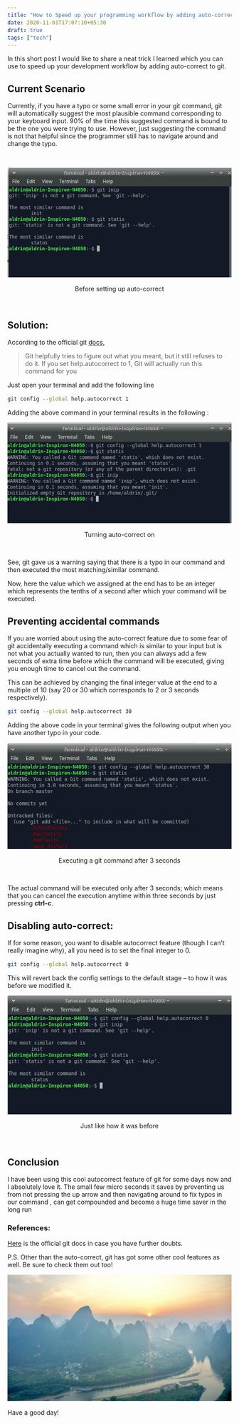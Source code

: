 ```yaml
---
title: "How to Speed up your programming workflow by adding auto-correct in git"
date: 2020-11-01T17:07:10+05:30
draft: true
tags: ["tech"]
---
```


In this short post I would like to share a neat trick I learned which you can use to speed up your development workflow by adding auto-correct to git.

## Current Scenario

Currently, if you have a typo or some small error in your git command, git will automatically suggest the most plausible command corresponding to your keyboard input.
90% of the time this suggested command is bound to be the one you were trying to use. However, just suggesting the command is not that helpful since the programmer still has to navigate around and change the typo.

<br/>

![image1](/images/git-autocorrect/image1.png)

<p align = "center">
Before setting up auto-correct
</p>
<br/>

## Solution:

According to the official git [docs](https://git-scm.com/book/en/v2/Customizing-Git-Git-Configuration#_code_help_autocorrect_code),

> Git helpfully tries to figure out what you meant, but it still refuses to do it. If you set help.autocorrect to 1, Git will actually run this command for you

Just open your terminal and add the following line

```bash
git config --global help.autocorrect 1
```

Adding the above command in your terminal results in the following :

![image2](/images/git-autocorrect/image2.png)

<p align = "center">
Turning auto-correct on
</p>
<br/>

See, git gave us a warning saying that there is a typo in our command and then executed the most matching/similar command.

Now, here the value which we assigned at the end has to be an integer which represents the tenths of a second after which your command will be executed.

## Preventing accidental commands

If you are worried about using the auto-correct feature due to some fear of git accidentally executing a command which is similar to your input but is not what you actually wanted to run, then you can always add a few seconds of extra time before which the command will be executed, giving you enough time to cancel out the command.

This can be achieved by changing the final integer value at the end to a multiple of 10 (say 20 or 30 which corresponds to 2 or 3 seconds respectively).

```bash
git config --global help.autocorrect 30
```

Adding the above code in your terminal gives the following output when you have another typo in your code.

![image3](/images/git-autocorrect/image3.png)

<p align = "center">
Executing a git command after 3 seconds
</p>
<br/>

The actual command will be executed only after 3 seconds; which means that you can cancel the execution anytime within three seconds by just pressing **ctrl-c**.

## Disabling auto-correct:

If for some reason, you want to disable autocorrect feature (though I can’t really imagine why), all you need is to set the final integer to 0.

```bash
git config --global help.autocorrect 0
```

This will revert back the config settings to the default stage – to how it was before we modified it.

![image4](/images/git-autocorrect/image4.png)

<p align = "center">
Just like how it was before
</p>
<br/>

## Conclusion

I have been using this cool autocorrect feature of git for some days now and I absolutely love it. The small few micro seconds it saves by preventing us from not pressing the up arrow and then navigating around to fix typos in our command , can get compounded and become a huge time saver in the long run

### References:

[Here](https://git-scm.com/book/en/v2/Customizing-Git-Git-Configuration) is the official git docs in case you have further doubts.

P.S. Other than the auto-correct, git has got some other cool features as well. Be sure to check them out too!

![background image](/images/bg/bg1.jpg)

Have a good day!
